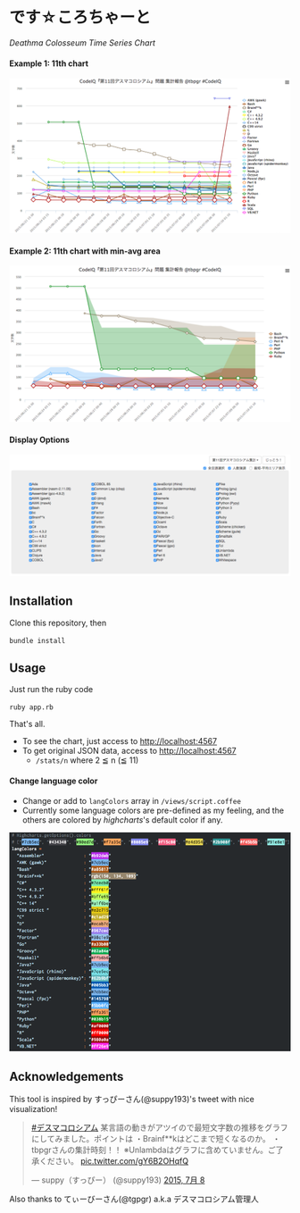 # です☆ころちゃーと

*Deathma Colosseum Time Series Chart*

#### Example 1: 11th chart
![11th DeathColo chart](./imgs/deathma11th_lang_stats.png "11th DeathColo chart")

#### Example 2: 11th chart with min-avg area
![11th DeathColo chart with min-avg area](./imgs/deathma11th_lang_stats_with_avgs.png "11th DeathColo chart with min-avg area")

#### Display Options
![display options](./imgs/deathma11th_lang_options.png "display options")

## Installation
Clone this repository, then

`bundle install`

## Usage
Just run the ruby code

`ruby app.rb`

That's all.

* To see the chart, just access to [http://localhost:4567](http://localhost:4567)
* To get original JSON data, access to [http://localhost:4567](http://localhost:4567/stats/11)
  * `/stats/n` where 2 ≦ n (≦ 11)

#### Change language color
* Change or add to `langColors` array in `/views/script.coffee`
* Currently some language colors are pre-defined as my feeling, and the others are colored by *highcharts*'s default color if any.

![Languages colorization](./imgs/deathma11th_lang_colors.png "Languages colorization")


## Acknowledgements

This tool is inspired by すっぴーさん(@suppy193)'s tweet with nice visualization!

<blockquote class="twitter-tweet" lang="ja"><p lang="ja" dir="ltr"><a href="https://twitter.com/hashtag/%E3%83%87%E3%82%B9%E3%83%9E%E3%82%B3%E3%83%AD%E3%82%B7%E3%82%A2%E3%83%A0?src=hash">#デスマコロシアム</a> 某言語の動きがアツイので最短文字数の推移をグラフにしてみました。ポイントは&#10;・Brainf**kはどこまで短くなるのか。&#10;・tbpgrさんの集計時刻！！&#10;※Unlambdaはグラフに含めていません。ご了承ください。 <a href="http://t.co/gY6B2OHqfQ">pic.twitter.com/gY6B2OHqfQ</a></p>&mdash; suppy（すっぴー） (@suppy193) <a href="https://twitter.com/suppy193/status/618598611203563520">2015, 7月 8</a></blockquote>
<script async src="//platform.twitter.com/widgets.js" charset="utf-8"></script>

Also thanks to てぃーびーさん(@tgpgr) a.k.a デスマコロシアム管理人
